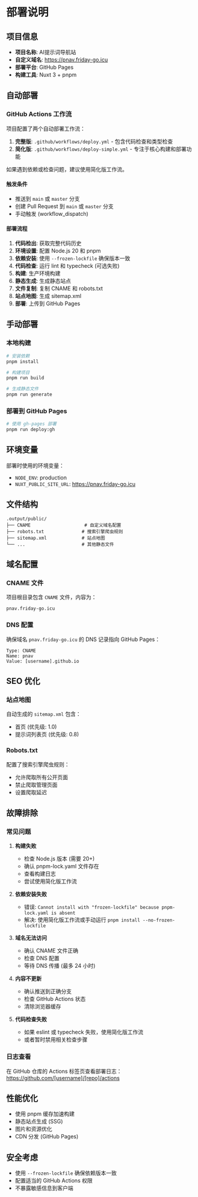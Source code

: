 # 部署说明

## 项目信息

- **项目名称**: AI提示词导航站
- **自定义域名**: https://pnav.friday-go.icu
- **部署平台**: GitHub Pages
- **构建工具**: Nuxt 3 + pnpm

## 自动部署

### GitHub Actions 工作流

项目配置了两个自动部署工作流：

1. **完整版**: `.github/workflows/deploy.yml` - 包含代码检查和类型检查
2. **简化版**: `.github/workflows/deploy-simple.yml` - 专注于核心构建和部署功能

如果遇到依赖或检查问题，建议使用简化版工作流。

#### 触发条件

- 推送到 `main` 或 `master` 分支
- 创建 Pull Request 到 `main` 或 `master` 分支
- 手动触发 (workflow_dispatch)

#### 部署流程

1. **代码检出**: 获取完整代码历史
2. **环境设置**: 配置 Node.js 20 和 pnpm
3. **依赖安装**: 使用 `--frozen-lockfile` 确保版本一致
4. **代码检查**: 运行 lint 和 typecheck (可选失败)
5. **构建**: 生产环境构建
6. **静态生成**: 生成静态站点
7. **文件复制**: 复制 CNAME 和 robots.txt
8. **站点地图**: 生成 sitemap.xml
9. **部署**: 上传到 GitHub Pages

## 手动部署

### 本地构建

```bash
# 安装依赖
pnpm install

# 构建项目
pnpm run build

# 生成静态文件
pnpm run generate
```

### 部署到 GitHub Pages

```bash
# 使用 gh-pages 部署
pnpm run deploy:gh
```

## 环境变量

部署时使用的环境变量：

- `NODE_ENV`: production
- `NUXT_PUBLIC_SITE_URL`: https://pnav.friday-go.icu

## 文件结构

```
.output/public/
├── CNAME                    # 自定义域名配置
├── robots.txt              # 搜索引擎爬虫规则
├── sitemap.xml             # 站点地图
└── ...                     # 其他静态文件
```

## 域名配置

### CNAME 文件

项目根目录包含 `CNAME` 文件，内容为：
```
pnav.friday-go.icu
```

### DNS 配置

确保域名 `pnav.friday-go.icu` 的 DNS 记录指向 GitHub Pages：

```
Type: CNAME
Name: pnav
Value: [username].github.io
```

## SEO 优化

### 站点地图

自动生成的 `sitemap.xml` 包含：
- 首页 (优先级: 1.0)
- 提示词列表页 (优先级: 0.8)

### Robots.txt

配置了搜索引擎爬虫规则：
- 允许爬取所有公开页面
- 禁止爬取管理页面
- 设置爬取延迟

## 故障排除

### 常见问题

1. **构建失败**
   - 检查 Node.js 版本 (需要 20+)
   - 确认 pnpm-lock.yaml 文件存在
   - 查看构建日志
   - 尝试使用简化版工作流

2. **依赖安装失败**
   - 错误: `Cannot install with "frozen-lockfile" because pnpm-lock.yaml is absent`
   - 解决: 使用简化版工作流或手动运行 `pnpm install --no-frozen-lockfile`

3. **域名无法访问**
   - 确认 CNAME 文件正确
   - 检查 DNS 配置
   - 等待 DNS 传播 (最多 24 小时)

4. **内容不更新**
   - 确认推送到正确分支
   - 检查 GitHub Actions 状态
   - 清除浏览器缓存

5. **代码检查失败**
   - 如果 eslint 或 typecheck 失败，使用简化版工作流
   - 或者暂时禁用相关检查步骤

### 日志查看

在 GitHub 仓库的 Actions 标签页查看部署日志：
https://github.com/[username]/[repo]/actions

## 性能优化

- 使用 pnpm 缓存加速构建
- 静态站点生成 (SSG)
- 图片和资源优化
- CDN 分发 (GitHub Pages)

## 安全考虑

- 使用 `--frozen-lockfile` 确保依赖版本一致
- 配置适当的 GitHub Actions 权限
- 不暴露敏感信息到客户端

